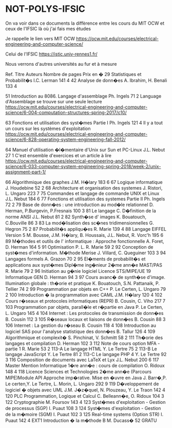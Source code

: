 # NOT-POLYS-IFSIC

On va voir dans ce documents la diffèrence entre les cours du MIT OCW et ceux de l'IFSIC là où j'ai fais mes études

Je rappelle le lien vers MIT OCW
https://ocw.mit.edu/courses/electrical-engineering-and-computer-science/

Celui de l'IFSIC https://istic.univ-rennes1.fr/

Nous verrons d'autres universités au fur et à mesure

Ref. 	Titre	Auteurs	Nombre de pages	Prix en �
29	Statistiques et Probabilit�s	I.C. Lerman	141	4
42	Analyse de donn�es	A. Ibrahim, H. Benali	133	4

51	Introduction au 8086. Langage d'assemblage	Ph. Ingels	71	2
Language d'Assemblage se trouve sur une seule lecture
https://ocw.mit.edu/courses/electrical-engineering-and-computer-science/6-004-computation-structures-spring-2017/c10/

63	Fonctions et utilisation des syst�mes Partie I	Ph. Ingels	121	4
Il y a tout un cours sur les systèmes d'exploitation
https://ocw.mit.edu/courses/electrical-engineering-and-computer-science/6-828-operating-system-engineering-fall-2012/

64	Manuel d'utilisation �l�mentaire d'Unix sur Sun et PC-Linux	J.L. Nebut	27	1
C'est ensemble d'exercices et un article à lire
https://ocw.mit.edu/courses/electrical-engineering-and-computer-science/6-033-computer-system-engineering-spring-2018/week-2/unix-assignment-part-1/

66	Algorithmique des graphes	J.M. H�lary	183	6
67	Logique informatique	J. Houdebine	52	2
68	Architecture et organisation des systemes	J. Ristori, L. Ungaro	223	7
75	Commandes et langage de commande UNIX et Linux	J.L. Nebut	184	6
77	Fonctions et utilisation des systemes Partie II	Ph. Ingels	72	2
79	Base de donn�es : une introduction au mod�le relationnel	D. Herman, P.Burgevin, P.Fresnais	100	3
81	Le langage C. D�finition de la norme ANSI	J.L. Nebut	81	2
82	Synth�se d' images	K. Bouatouch, C.Bouville	86	3
83	La mod�lisation des sc�nes tridimensionnelles	G. Hegron	75	2
87	Probabilit�s appliqu�es	R. Marie	139	4
88	Langage EIFFEL Version 5	M. Bousse, J.M. H�lary, B. Houssais, J.L. Nebut, R. Vorc'h	195	6
89	M�thodes et outils de l' informatique : Approche fonctionnelle	A. Foret, D. Herman	164	5
91	Optimisation P. L.	R. Marie	59	2
92	Conception de syst�mes d'information. M�thode Merise	J. Villard, C. Queguiner	103	3
94	Langages formels	A. Grazon	70	2
95	El�ments de probabilit�s et applications aux syst�mes Dipl�me ing�nieur 2�me ann�e MAST/PAS	R. Marie	79	2
96	Initiation au g�nie logiciel Licence STS/MIPE/UE 19 Informatique GEN	D. Herman	94	3
97	Cours avanc� de synth�se d'image. Illumination globale : th�orie et pratique	K. Bouatouch, S.N. Pattanaik, P. Tellier	74	2
99	Programmation par objets en C++	P. Le Certen, L. Ungaro	79	2
100	Introduction � la programmation avec CAML	J.M. H�lary	120	4
102	Cours r�seaux et protocoles informatiques (REPR)	B. Cousin, C. Viho	217	7
103	Programmation par objets, parall�le et r�partie en Java	P. Le Certen, L. Ungaro	145	4
104	Internet : Les protocoles de transmission de donn�es	B. Cousin	112	3
105	R�seaux locaux et liaisons de donn�es	B. Cousin	88	3
106	Internet : La gestion du r�seau	B. Cousin	118	4
108	Introduction au logiciel SAS pour l'analyse statistique des donn�es	B. Tallur	126	4
109	Algorithmique et complexit�	S. Pinchinat, V. Schmitt	58	2
111	Th�orie des langages et compilation	D. Herman	102	3
112	Note de cours option MFA - partie 1	R. Marie	53	2
113-A	Le langage HTML	Y. Le Tertre	75	2
113-B	Le langage JavaScript	Y. Le Tertre	81	2
113-C	Le langage PHP 4	Y. Le Tertre	92	3
116	Composition de documents avec LaTeX et Lyx	J.L. Nebut	200	6
117	Master Mention Informatique 1�re ann�e : cours de compilation	O. Ridoux	148	4
118	Licence Sciences et Technologies 2�me ann�e (Parcours MIPE)Module API Approche imp�rative. Mise en �uvre en Java	J. Barr�,P. Le certen,Y. Le Tertre, L. Morin, L. Ungaro	292	9
119	D�veloppement de logiciel � objets avec UML	J.M. J�z�quel, N. Plouzeau, Y. Le Traon	142	4
120	PLC Programmation, Logique et Calcul	C. Belleann�e, O. Ridoux	104	3
122	Cryptographie	M. Foursov	143	4
123	Syst�mes d'exploitation - Gestion de processus (SGP)	I. Puaut	108	3
124	Syst�mes d'exploitation - Gestion de la m�moire (SGM)	I. Puaut	102	3
125	Real-time systems (Option STR)	I. Puaut	142	4
EXT1	Introduction � la m�thode B	M. Ducass�	52	GRATU
